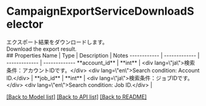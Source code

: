 # CampaignExportServiceDownloadSelector

<div lang=\"ja\">エクスポート結果をダウンロードします。</div> <div lang=\"en\">Download the export result.</div> 
## Properties
Name | Type | Description | Notes
------------ | ------------- | ------------- | -------------
**account_id** | **int** | &lt;div lang&#x3D;\&quot;ja\&quot;&gt;検索条件：アカウントIDです。&lt;/div&gt; &lt;div lang&#x3D;\&quot;en\&quot;&gt;Search condition: Account ID.&lt;/div&gt;  | 
**job_id** | **int** | &lt;div lang&#x3D;\&quot;ja\&quot;&gt;検索条件：ジョブIDです。&lt;/div&gt; &lt;div lang&#x3D;\&quot;en\&quot;&gt;Search condition: Job ID.&lt;/div&gt;  | 

[[Back to Model list]](../README.md#documentation-for-models) [[Back to API list]](../README.md#documentation-for-api-endpoints) [[Back to README]](../README.md)


